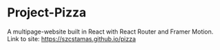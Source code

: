 # Project-Pizza
A multipage-website built in React with React Router and Framer Motion.<br>
Link to site: <a href="#">https://szcstamas.github.io/pizza</a>
